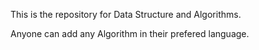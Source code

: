 This is the repository for Data Structure and Algorithms.

Anyone can add any Algorithm in their prefered language.
